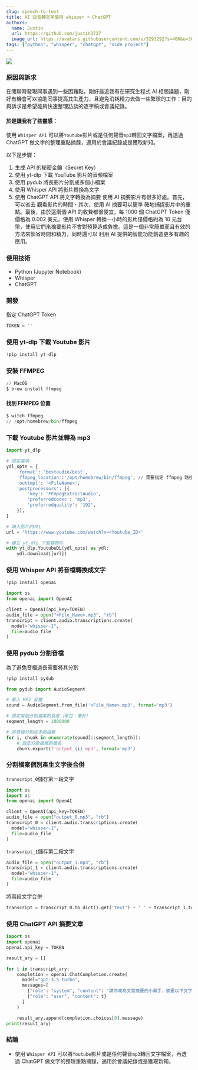 ```yaml
---
slug: speech-to-text
title: AI 語音轉文字使用 whisper + ChatGPT
authors:
  name: Justin
  url: https://github.com/justin3737
  image_url: https://avatars.githubusercontent.com/u/3293292?s=400&u=38043a6390fdf82e3a2058d5a76e44345f8f6327&v=4
tags: ["python", "whisper", "chatgpt", "side project"]
---
```


![](/img/docs/side-project/speech-to-text.jpeg)

### 原因與訴求

在閒聊時發現同事遇到一些困難點，剛好最近我有在研究生程式 AI 相關議題，剛好有機會可以協助同事提高其生產力，且避免消耗精力去做一些繁瑣的工作：目的與訴求是希望能夠快速整理訪談的逐字稿或會議紀錄。

#### 於是讓我有了些靈感：

使用 `Whisper API` 可以將`Youtube`影片或是任何聲音`mp3`轉回文字檔案，再透過 ChatGPT 做文字的整理重點摘錄，適用於會議紀錄或是獲取新知。

以下是步驟：

1. 生成 API 的秘密金鑰（Secret Key）
2. 使用 yt-dlp 下載 YouTube 影片的音頻檔案
3. 使用 pydub 將長影片分割成多個小檔案
4. 使用 Whisper API 將影片轉換為文字
5. 使用 ChatGPT API 將文字轉換為摘要
   使用 AI 摘要影片有很多好處。首先，可以省去
   觀看影片的時間・其次，使用 AI 摘要可以更準
   確地捕捉影片中的重點。最後，由於這兩個 API 的收費都很便宜，每 1000 個 ChatGPT Token 僅價格為 0.002 美元，使用 Whisper 轉換一小時的影片僅價格約為 10 元台幣，使用它們來摘要影片不會對預算造成負擔。這是一個非常簡單而且有效的方法來節省時間和精力，同時還可以
   利用 AI 提供的智能功能創造更多有趣的應用。

### 使用技術

- Python (Jupyter Notebook)
- Whisper
- ChatGPT

### 開發

指定 ChatGPT Token

```python
TOKEN = ''
```

### 使用 yt-dlp 下載 Youtube 影片

```python
!pip install yt-dlp
```

### 安裝 FFMPEG

```python
// MacOS
$ brew install ffmpeg
```

#### 找到 FFMPEG 位置

```python
$ witch ffmpeg
// /opt/homebrew/bin/ffmpeg
```

### 下載 Youtube 影片並轉為 mp3

```python
import yt_dlp

# 設定選項
ydl_opts = {
    'format': 'bestaudio/best',
    'ffmpeg_location':'/opt/homebrew/bin/ffmpeg', // 需要指定 ffmpeg 路徑
    'outtmpl': '<FileName>',
    'postprocessors': [{
        'key': 'FFmpegExtractAudio',
        'preferredcodec': 'mp3',
        'preferredquality': '192',
    }],
}

# 填入影片的URL
url = 'https://www.youtube.com/watch?v=<Youtube_ID>'

# 建立 yt_dlp 下載器物件
with yt_dlp.YoutubeDL(ydl_opts) as ydl:
    ydl.download([url])
```

### 使用 Whisper API 將音檔轉換成文字

```python
!pip install openai
```

```python
import os
from openai import OpenAI

client = OpenAI(api_key=TOKEN)
audio_file = open("<File_Name>.mp3", "rb")
transcript = client.audio.transcriptions.create(
  model="whisper-1",
  file=audio_file
)
```

### 使用 pydub 分割音檔

為了避免音檔過長需要將其分割

```python
!pip install pydub
```

```python
from pydub import AudioSegment

# 載入 MP3 音檔
sound = AudioSegment.from_file('<File_Name>.mp3', format='mp3')

# 設定每個分割檔案的長度（單位：毫秒）
segment_length = 1000000

# 將音檔分割成多個檔案
for i, chunk in enumerate(sound[::segment_length]):
    # 設定分割檔案的檔名
    chunk.export(f'output_{i}.mp3', format='mp3')

```

### 分割檔案個別產生文字後合併

`transcript_0`儲存第一段文字

```python
import os
import os
from openai import OpenAI

client = OpenAI(api_key=TOKEN)
audio_file = open("output_0.mp3", "rb")
transcript_0 = client.audio.transcriptions.create(
  model="whisper-1",
  file=audio_file
)

```

`transcript_1`儲存第二段文字

```python
audio_file = open("output_1.mp3", "rb")
transcript_1 = client.audio.transcriptions.create(
  model="whisper-1",
  file=audio_file
)
```

將兩段文字合併

```python
transcript = transcript_0.to_dict().get('text') + ' ' + transcript_1.to_dict().get('text')
```

### 使用 ChatGPT API 摘要文章

```python
import os
import openai
openai.api_key = TOKEN

result_ary = []

for t in transcript_ary:
    completion = openai.ChatCompletion.create(
      model="gpt-3.5-turbo",
      messages=[
        {"role": "system", "content": "請你成為文章摘要的小幫手，摘要以下文字，以繁體中文輸出"},
        {"role": "user", "content": t}
      ]
    )

    result_ary.append(completion.choices[0].message)
print(result_ary)
```

### 結論

- 使用 `Whisper API` 可以將`Youtube`影片或是任何聲音`mp3`轉回文字檔案，再透過 ChatGPT 做文字的整理重點摘錄，適用於會議紀錄或是獲取新知。
